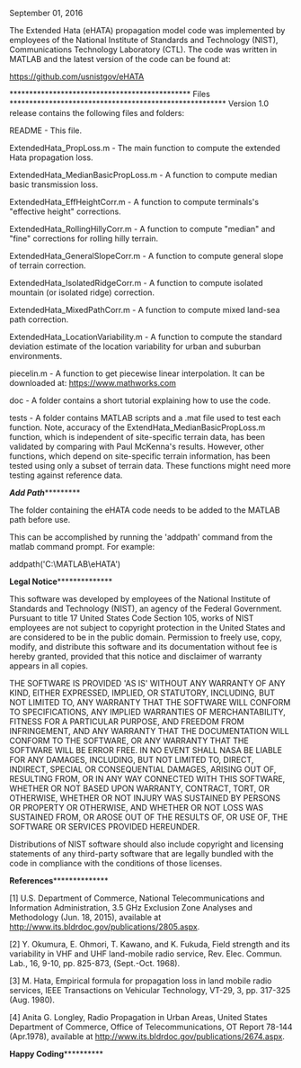 September 01, 2016

The Extended Hata (eHATA) propagation model code was implemented by employees 
of the National Institute of Standards and Technology (NIST), Communications 
Technology Laboratory (CTL). The code was written in MATLAB and the latest 
version of the code can be found at:

https://github.com/usnistgov/eHATA

********************************************** Files *******************************************************
Version 1.0 release contains the following files and folders:

README                                  - This file.

ExtendedHata_PropLoss.m                 - The main function to compute the extended Hata propagation loss.

ExtendedHata_MedianBasicPropLoss.m 	- A function to compute median basic transmission loss.

ExtendedHata_EffHeightCorr.m 		- A function to compute terminals's "effective height" corrections.

ExtendedHata_RollingHillyCorr.m     	- A function to compute "median" and "fine" corrections for rolling hilly terrain.

ExtendedHata_GeneralSlopeCorr.m 	- A function to compute general slope of terrain correction.

ExtendedHata_IsolatedRidgeCorr.m    	- A function to compute isolated mountain (or isolated ridge) correction.

ExtendedHata_MixedPathCorr.m  		- A function to compute mixed land-sea path correction.

ExtendedHata_LocationVariability.m  	- A function to compute the standard deviation estimate of the location variability for urban and suburban environments. 

piecelin.m 			 	- A function to get piecewise linear interpolation. It can be downloaded at:								  https://www.mathworks.com							  

doc					- A folder contains a short tutorial explaining how to use the code.
							
tests					- A folder contains MATLAB scripts and a .mat file used to test each function. Note, accuracy of the ExtendHata_MedianBasicPropLoss.m function, which is independent of site-specific terrain data, has been validated by comparing with Paul McKenna's results. However, other functions, which depend on site-specific terrain information, has been tested using only a subset of terrain data. These functions might need more testing against reference data.

***********************************************Add Path********************************************************

The folder containing the eHATA code needs to be added to the MATLAB path 
before use.

This can be accomplished by running the 'addpath' command from the 
matlab command prompt. For example:

 addpath('C:\MATLAB\eHATA')

******************************************Legal Notice********************************************************

This software was developed by employees of the National Institute of Standards 
and Technology (NIST), an agency of the Federal Government. Pursuant to 
title 17 United States Code Section 105, works of NIST employees are not 
subject to copyright protection in the United States and are considered to 
be in the public domain. Permission to freely use, copy, modify, and distribute 
this software and its documentation without fee is hereby granted, provided that 
this notice and disclaimer of warranty appears in all copies.

THE SOFTWARE IS PROVIDED 'AS IS' WITHOUT ANY WARRANTY OF ANY KIND, EITHER 
EXPRESSED, IMPLIED, OR STATUTORY, INCLUDING, BUT NOT LIMITED TO, ANY WARRANTY 
THAT THE SOFTWARE WILL CONFORM TO SPECIFICATIONS, ANY IMPLIED WARRANTIES OF 
MERCHANTABILITY, FITNESS FOR A PARTICULAR PURPOSE, AND FREEDOM FROM INFRINGEMENT, 
AND ANY WARRANTY THAT THE DOCUMENTATION WILL CONFORM TO THE SOFTWARE, OR ANY 
WARRANTY THAT THE SOFTWARE WILL BE ERROR FREE. IN NO EVENT SHALL NASA BE LIABLE 
FOR ANY DAMAGES, INCLUDING, BUT NOT LIMITED TO, DIRECT, INDIRECT, SPECIAL OR 
CONSEQUENTIAL DAMAGES, ARISING OUT OF, RESULTING FROM, OR IN ANY WAY CONNECTED 
WITH THIS SOFTWARE, WHETHER OR NOT BASED UPON WARRANTY, CONTRACT, TORT, OR 
OTHERWISE, WHETHER OR NOT INJURY WAS SUSTAINED BY PERSONS OR PROPERTY OR 
OTHERWISE, AND WHETHER OR NOT LOSS WAS SUSTAINED FROM, OR AROSE OUT OF THE 
RESULTS OF, OR USE OF, THE SOFTWARE OR SERVICES PROVIDED HEREUNDER.

Distributions of NIST software should also include copyright and 
licensing statements of any third-party software that are legally bundled 
with the code in compliance with the conditions of those licenses. 

******************************************References********************************************************

[1] U.S. Department of Commerce, National Telecommunications and 
    Information Administration, 3.5 GHz Exclusion Zone Analyses and 
    Methodology (Jun. 18, 2015), available at 
    http://www.its.bldrdoc.gov/publications/2805.aspx.
    
[2] Y. Okumura, E. Ohmori, T. Kawano, and K. Fukuda, Field strength and
    its variability in VHF and UHF land-mobile radio service, Rev. Elec. 
    Commun. Lab., 16, 9-10, pp. 825-873, (Sept.-Oct. 1968).
    
[3] M. Hata, Empirical formula for propagation loss in land mobile radio
    services, IEEE Transactions on Vehicular Technology, VT-29, 3,
    pp. 317-325 (Aug. 1980).
    
[4] Anita G. Longley, Radio Propagation in Urban Areas, United States 
    Department of Commerce, Office of Telecommunications, OT Report 
    78-144 (Apr.1978), available at 
    http://www.its.bldrdoc.gov/publications/2674.aspx.
    
	
******************************************Happy Coding****************************************************


